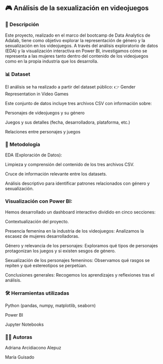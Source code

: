 ## 🎮 Análisis de la sexualización en videojuegos

### 📌 Descripción
Este proyecto, realizado en el marco del bootcamp de Data Analytics de Adalab, tiene como objetivo explorar la representación de género y la sexualización en los videojuegos. A través del análisis exploratorio de datos (EDA) y la visualización interactiva en Power BI, investigamos cómo se representa a las mujeres tanto dentro del contenido de los videojuegos como en la propia industria que los desarrolla.

### 📊 Dataset
El análisis se ha realizado a partir del dataset público:
👉 Gender Representation in Video Games

Este conjunto de datos incluye tres archivos CSV con información sobre:

Personajes de videojuegos y su género

Juegos y sus detalles (fecha, desarrolladora, plataforma, etc.)

Relaciones entre personajes y juegos

### 🧪 Metodología
EDA (Exploración de Datos):

Limpieza y comprensión del contenido de los tres archivos CSV.

Cruce de información relevante entre los datasets.

Análisis descriptivo para identificar patrones relacionados con género y sexualización.

### Visualización con Power BI:
Hemos desarrollado un dashboard interactivo dividido en cinco secciones:

Contextualización del proyecto.

Presencia femenina en la industria de los videojuegos: Analizamos la escasez de mujeres desarrolladoras.

Género y relevancia de los personajes: Exploramos qué tipos de personajes protagonizan los juegos y si existen sesgos de género.

Sexualización de los personajes femeninos: Observamos qué rasgos se repiten y qué estereotipos se perpetúan.

Conclusiones generales: Recogemos los aprendizajes y reflexiones tras el análisis.

### 🛠 Herramientas utilizadas
Python (pandas, numpy, matplotlib, seaborn)

Power BI

Jupyter Notebooks

### 👩‍💻 Autoras
Adriana Arcidiacono Alepuz

María Guisado